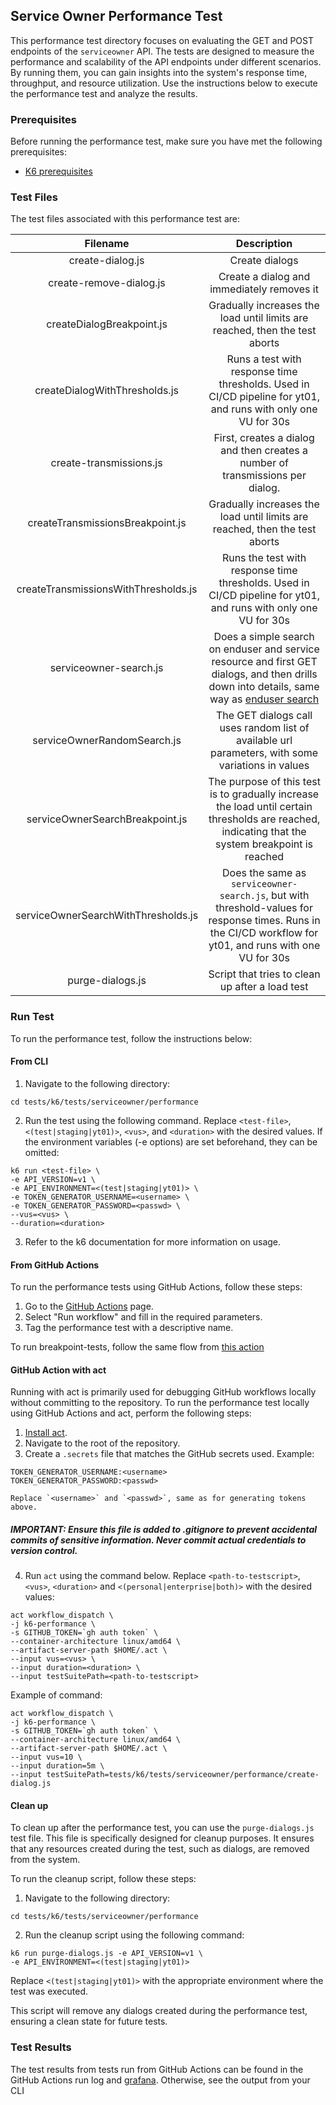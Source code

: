 ## Service Owner Performance Test

This performance test directory focuses on evaluating the GET and POST endpoints of the `serviceowner` API. The tests are designed to measure the performance and scalability of the API endpoints under different scenarios. By running them, you can gain insights into the system's response time, throughput, and resource utilization. Use the instructions below to execute the performance test and analyze the results.

### Prerequisites
Before running the performance test, make sure you have met the following prerequisites:
- [K6 prerequisites](../../../README.md#Prerequisites)

### Test Files
The test files associated with this performance test are:

|Filename|Description|
|:---:|:---:|
|create-dialog.js|Create dialogs|
|create-remove-dialog.js|Create a dialog and immediately removes it|
|createDialogBreakpoint.js|Gradually increases the load until limits are reached, then the test aborts|
|createDialogWithThresholds.js|Runs a test with response time thresholds. Used in CI/CD pipeline for yt01, and runs with only one VU for 30s|
|create-transmissions.js|First, creates a dialog and then creates a number of transmissions per dialog.|
|createTransmissionsBreakpoint.js|Gradually increases the load until limits are reached, then the test aborts|
|createTransmissionsWithThresholds.js|Runs the test with response time thresholds. Used in CI/CD pipeline for yt01, and runs with only one VU for 30s|
|serviceowner-search.js|Does a simple search on enduser and service resource and first GET dialogs, and then drills down into details, same way as [enduser search](../../enduser/performance/README.md#test-description)|
|serviceOwnerRandomSearch.js|The GET dialogs call uses random list of available url parameters, with some variations in values|
|serviceOwnerSearchBreakpoint.js|The purpose of this test is to gradually increase the load until certain thresholds are reached, indicating that the system breakpoint is reached|
|serviceOwnerSearchWithThresholds.js|Does the same as `serviceowner-search.js`, but with threshold-values for response times. Runs in the CI/CD workflow for yt01, and runs with one VU for 30s|
|purge-dialogs.js|Script that tries to clean up after a load test|


### Run Test
To run the performance test, follow the instructions below:

#### From CLI
1. Navigate to the following directory:
```shell
cd tests/k6/tests/serviceowner/performance
```
2. Run the test using the following command. Replace `<test-file>`, `<(test|staging|yt01)>`, `<vus>`, and `<duration>` with the desired values. If the environment variables (-e options) are set beforehand, they can be omitted:
```shell
k6 run <test-file> \
-e API_VERSION=v1 \
-e API_ENVIRONMENT=<(test|staging|yt01)> \
-e TOKEN_GENERATOR_USERNAME=<username> \
-e TOKEN_GENERATOR_PASSWORD=<passwd> \
--vus=<vus> \
--duration=<duration>
```
3. Refer to the k6 documentation for more information on usage.

#### From GitHub Actions
To run the performance tests using GitHub Actions, follow these steps:
1. Go to the [GitHub Actions](https://github.com/altinn/dialogporten/actions/workflows/dispatch-k6-performance.yml) page.
2. Select "Run workflow" and fill in the required parameters.
3. Tag the performance test with a descriptive name.

To run breakpoint-tests, follow the same flow from [this action](https://github.com/altinn/dialogporten/actions/workflows/dispatch-k6-breakpoint.yml)

#### GitHub Action with act
Running with act is primarily used for debugging GitHub workflows locally without committing to the repository. 
To run the performance test locally using GitHub Actions and act, perform the following steps:
1. [Install act](https://nektosact.com/installation/).
2. Navigate to the root of the repository.
3. Create a `.secrets` file that matches the GitHub secrets used. Example:
```file
TOKEN_GENERATOR_USERNAME:<username>
TOKEN_GENERATOR_PASSWORD:<passwd>
```
    Replace `<username>` and `<passwd>`, same as for generating tokens above.
##### IMPORTANT: Ensure this file is added to .gitignore to prevent accidental commits of sensitive information. Never commit actual credentials to version control.
4. Run `act` using the command below. Replace `<path-to-testscript>`, `<vus>`, `<duration>` and `<(personal|enterprise|both)>` with the desired values:
```shell
act workflow_dispatch \
-j k6-performance \
-s GITHUB_TOKEN=`gh auth token` \
--container-architecture linux/amd64 \
--artifact-server-path $HOME/.act \
--input vus=<vus> \
--input duration=<duration> \
--input testSuitePath=<path-to-testscript> 
```

Example of command:
```shell
act workflow_dispatch \
-j k6-performance \
-s GITHUB_TOKEN=`gh auth token` \
--container-architecture linux/amd64 \
--artifact-server-path $HOME/.act \ 
--input vus=10 \
--input duration=5m \ 
--input testSuitePath=tests/k6/tests/serviceowner/performance/create-dialog.js
```

#### Clean up
To clean up after the performance test, you can use the `purge-dialogs.js` test file. This file is specifically designed for cleanup purposes. It ensures that any resources created during the test, such as dialogs, are removed from the system.

To run the cleanup script, follow these steps:

1. Navigate to the following directory:
```shell
cd tests/k6/tests/serviceowner/performance
```

2. Run the cleanup script using the following command:
```shell
k6 run purge-dialogs.js -e API_VERSION=v1 \
-e API_ENVIRONMENT=<(test|staging|yt01)>
```

Replace `<(test|staging|yt01)>` with the appropriate environment where the test was executed.

This script will remove any dialogs created during the performance test, ensuring a clean state for future tests.

### Test Results
The test results from tests run from GitHub Actions can be found in the GitHub Actions run log and [grafana](https://altinn-grafana-test-b2b8dpdkcvfuhfd3.eno.grafana.azure.com/d/eek8vrtzba8e8a/k6-prometheus-dialogporten?orgId=1&refresh=30s&var-DS_PROMETHEUS=k6tests-amw&var-namespace=dialogporten&var-testid=All&var-quantile_stat=p99&from=now-30m&to=now&var-adhoc_filter=url%7C%21~%7Ctesttools). 
Otherwise, see the output from your CLI
